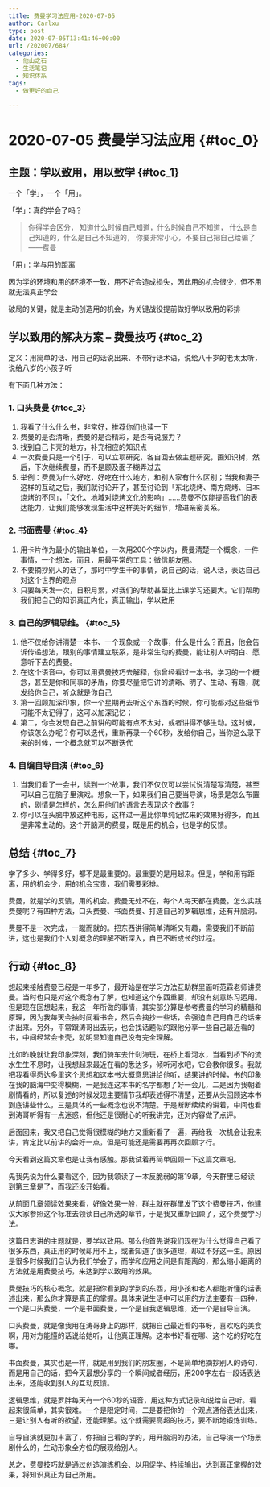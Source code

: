 ```yaml
---
title: 费曼学习法应用-2020-07-05
author: Carlxu
type: post
date: 2020-07-05T13:41:46+00:00
url: /202007/684/
categories:
  - 他山之石
  - 生活笔记
  - 知识体系
tags:
  - 做更好的自己

---
```

# 2020-07-05 费曼学习法应用 {#toc_0}

## 主题：学以致用，用以致学 {#toc_1}

一个「学」，一个「用」。

「学」：真的学会了吗？

> 你得学会区分， 知道什么时候自己知道，什么时候自己不知道， 什么是自己知道的，什么是自己不知道的， 你要非常小心，不要自己把自己给骗了  
> ——费曼

「用」：学与用的距离

因为学的环境和用的环境不一致，用不好会造成损失，因此用的机会很少，但不用就无法真正学会

破局的关键，就是主动创造用的机会，为关键战役提前做好学以致用的彩排

## 学以致用的解决方案 &#8211; 费曼技巧 {#toc_2}

<!--more-->

定义：用简单的话、用自己的话说出来、不带行话术语，说给八十岁的老太太听，说给八岁的小孩子听

有下面几种方法：

### 1. 口头费曼 {#toc_3}

  1. 我看了什么什么书，非常好，推荐你们也读一下
  2. 费曼的是否清晰，费曼的是否精彩，是否有说服力？
  3. 找到自己卡壳的地方，补充相应的知识点
  4. 一次费曼只是一个引子，可以立项研究，各自回去做主题研究，画知识树，然后，下次继续费曼，而不是顾及面子糊弄过去
  5. 举例：费曼为什么好吃，好吃在什么地方，和别人家有什么区别；当我和妻子这样的互动之后，我们就讨论开了，甚至讨论到「东北烧烤、南方烧烤、日本烧烤的不同」，「文化、地域对烧烤文化的影响」……费曼不仅能提高我们的表达能力，让我们能够发现生活中这样美好的细节，增进亲密关系。

### 2. 书面费曼 {#toc_4}

  1. 用卡片作为最小的输出单位，一次用200个字以内，费曼清楚一个概念，一件事情，一个想法。而且，用最平常的工具：微信朋友圈。
  2. 不要摘抄别人的话了，那时中学生干的事情，说自己的话，说人话，表达自己对这个世界的观点
  3. 只要每天发一次，日积月累，对我们的帮助甚至比上课学习还要大。它们帮助我们把自己的知识真正内化，真正输出，学以致用

### 3. 自己的罗辑思维。 {#toc_5}

  1. 他不仅给你讲清楚一本书、一个现象或一个故事，什么是什么？而且，他会告诉传递想法，跟别的事情建立联系，是非常生动的费曼，能让别人听明白、愿意听下去的费曼。
  2. 在这个语音中，你可以用费曼技巧去解释，你曾经看过一本书，学习的一个概念，甚至是你和同事的矛盾，你要尽量把它讲的清晰、明了、生动、有趣，就发给你自己，听众就是你自己
  3. 第一回顾加深印象，你一个星期再去听这个东西的时候，你可能都对这些细节可能不太记得了，这可以加深记忆；
  4. 第二，你会发现自己之前讲的可能有点不太对，或者讲得不够生动。这时候，你该怎么办呢？你可以迭代，重新再录一个60秒，发给你自己，当你这么录下来的时候，一个概念就可以不断迭代

### 4. 自编自导自演 {#toc_6}

  1. 当我们看了一会书，读到一个故事，我们不仅仅可以尝试说清楚写清楚，甚至可以自己在脑子里演戏。想象一下，如果我们自己要当导演，场景是怎么布置的，剧情是怎样的，怎么用他们的语言去表现这个故事？
  2. 你可以在头脑中放这种电影，这样过一遍比你单纯记忆来的效果好得多，而且是非常生动的。这个开脑洞的费曼，既是用的机会，也是学的反馈。

## 总结 {#toc_7}

学了多少、学得多好，都不是最重要的。最重要的是用起来。但是，学和用有距离，用的机会少，用的机会宝贵，我们需要彩排。

费曼，就是学的反馈，用的机会。费曼无处不在，每个人每天都在费曼。怎么实践费曼呢？有四种方法，口头费曼、书面费曼、打造自己的罗辑思维，还有开脑洞。

费曼不是一次完成，一蹴而就的。把东西讲得简单清晰又有趣，需要我们不断前进，这也是我们个人对概念的理解不断深入，自己不断成长的过程。

## 行动 {#toc_8}

想起来接触费曼已经是一年多了，最开始是在学习方法互助群里面听范霖老师讲费曼。当时也只是对这个概念有了解，也知道这个东西重要，却没有刻意练习运用。但是现在回想起来，我这一年所做的事情，其实部分算是参考费曼的学习的精髓和原理，因为我每天会抽时间看书会，然后会摘抄一些话，会强迫自己用自己的话来讲出来。另外，平常跟涛哥出去玩，也会找话题似的跟他分享一些自己最近看的书，中间经常会卡壳，就明显知道自己没有完全理解。

比如昨晚就让我印象深刻，我们骑车去什刹海玩，在桥上看河水，当看到桥下的流水生生不息时，让我想起来最近在看的悉达多，倾听河水吧，它会教你很多。我就把我看得悉达多里这个思想和这本书大概意思讲给他听，结果讲的时候，书的印象在我的脑海中变得模糊，一是我连这本书的名字都想了好一会儿，二是因为我朝着剧情看的，所以复述的时候发现主要情节我却表述得不清楚，还要从头回顾这本书到底讲些什么，三是具体的一些概念也说不清楚。于是断断续续的讲着，中间也看到涛哥听得有一点迷惑，但他还是很耐心的听我讲完，还对内容做了点评。

后面回来，我又把自己觉得很模糊的地方又重新看了一遍，再给我一次机会让我来讲，肯定比以前讲的会好一点，但是可能还是需要再再次回顾才行。

今天看到这篇文章也是让我有感触。那我试着再简单回顾一下这篇文章吧。

先我先说为什么要看这个，因为我领读了一本反脆弱的第19章，今天群里已经读到第三章是了，而我还没开始看。

从前面几章领读效果来看，好像效果一般，群主就在群里发了这个费曼技巧，他建议大家参照这个标准去领读自己所选的章节，于是我又重新回顾了，这个费曼学习法。

这篇日志讲的主题就是，要学以致用。那么他首先说我们现在为什么觉得自己看了很多东西，真正用的时候却用不上，或者知道了很多道理，却过不好这一生。原因是很多时候我们自认为我们学会了，而学和应用之间是有距离的，那么缩小距离的方法就是用费曼技巧，来达到学以致用的效果。

费曼技巧的核心概念，就是把你看到的学到的东西，用小孩和老人都能听懂的话表述出来，那么你才算是真正的掌握。具体来说生活中可以用的方法主要有一四种，一个是口头费曼，一个是书面费曼，一个是自我逻辑思维，还一个是自导自演。

口头费曼，就是像我用在涛哥身上的那样，就把自己最近看的书呀，喜欢吃的美食啊，用对方能懂的话说给她听，让他真正理解。这本书好看在哪、这个吃的好吃在哪。

书面费曼，其实也是一样，就是用到我们的朋友圈，不是简单地摘抄别人的诗句，而是用自己的话，把今天最想分享的一个瞬间或者经历，用200字左右一段话表达出来，还能收到别人的互动反馈。

逻辑思维，就是罗胖每天有一个60秒的语音，用这种方式记录和说给自己听。看起来很简单，其实很难。一个是限定时间，二是要把你的一个观点通俗表达出来，三是让别人有听的欲望，还能理解。这个就需要高超的技巧，要不断地锻炼训练。

自导自演就更加丰富了，你把自己看的学的，用开脑洞的办法，自己导演一个场景剧什么的，生动形象全方位的展现给别人。

总之，费曼技巧就是通过创造演练机会、以用促学、持续输出，达到真正掌握的效果，将知识真正为自己所用。